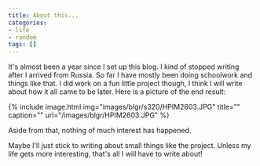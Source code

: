 ```yaml
---
title: About this...
categories:
- life
- random
tags: []
---
```

It's almost been a year since I set up this blog. I kind of stopped writing after I arrived from Russia.
So far I have mostly been doing schoolwork and things like that.
I did work on a fun little project though, I think I will write about how it all came to be later.
Here is a picture of the end result:

{% include image.html
            img="images/blgr/s320/HPIM2603.JPG"
            title=""
            caption=""
            url="/images/blgr/HPIM2603.JPG" %}

 Aside from that, nothing of much interest has happened.

 Maybe I'll just stick to writing about small things like the project. Unless my life gets more interesting, that's all I will have to write about!
